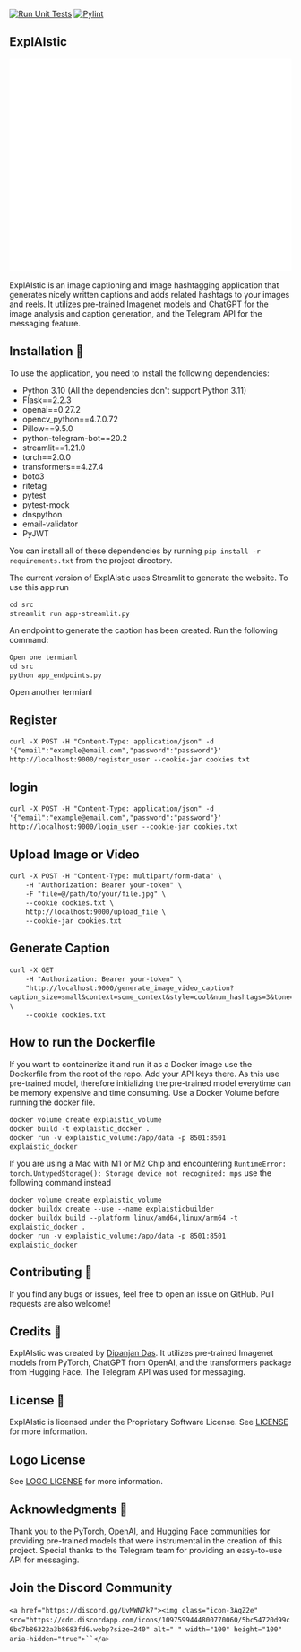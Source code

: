 [![Run Unit Tests](https://github.com/Tech-Intelli/I2C_Source/actions/workflows/run_tests.yml/badge.svg?branch=main)](https://github.com/Tech-Intelli/I2C_Source/actions/workflows/run_tests.yml) [![Pylint](https://github.com/Tech-Intelli/I2C_Source/actions/workflows/pylint.yml/badge.svg?branch=main)](https://github.com/Tech-Intelli/I2C_Source/actions/workflows/pylint.yml)

## ExplAIstic

![ExplAIstic Logo](/src/resources/Background.png)

ExplAIstic is an image captioning and image hashtagging application that generates nicely written captions and adds related hashtags to your images and reels. It utilizes pre-trained Imagenet models and ChatGPT for the image analysis and caption generation, and the Telegram API for the messaging feature.

## Installation 🚀

To use the application, you need to install the following dependencies:

- Python 3.10 (All the dependencies don't support Python 3.11)
- Flask==2.2.3
- openai==0.27.2
- opencv_python==4.7.0.72
- Pillow==9.5.0
- python-telegram-bot==20.2
- streamlit==1.21.0
- torch==2.0.0
- transformers==4.27.4
- boto3
- ritetag
- pytest
- pytest-mock
- dnspython
- email-validator
- PyJWT

You can install all of these dependencies by running `pip install -r requirements.txt` from the project directory.

The current version of ExplAIstic uses Streamlit to generate the website. To use this app run

```
cd src
streamlit run app-streamlit.py
```

An endpoint to generate the caption has been created. Run the following command:

```
Open one termianl
cd src
python app_endpoints.py
```

Open another termianl

## Register

```
curl -X POST -H "Content-Type: application/json" -d '{"email":"example@email.com","password":"password"}' http://localhost:9000/register_user --cookie-jar cookies.txt
```

## login

```
curl -X POST -H "Content-Type: application/json" -d '{"email":"example@email.com","password":"password"}' http://localhost:9000/login_user --cookie-jar cookies.txt
```

## Upload Image or Video

```
curl -X POST -H "Content-Type: multipart/form-data" \
    -H "Authorization: Bearer your-token" \
    -F "file=@/path/to/your/file.jpg" \
    --cookie cookies.txt \
    http://localhost:9000/upload_file \
    --cookie-jar cookies.txt
```

## Generate Caption

```
curl -X GET 
    -H "Authorization: Bearer your-token" \
    "http://localhost:9000/generate_image_video_caption?caption_size=small&context=some_context&style=cool&num_hashtags=3&tone=casual&social_media=instagram" \
    --cookie cookies.txt
```

## How to run the Dockerfile

If you want to containerize it and run it as a Docker image use the Dockerfile from the root of the repo. Add your API keys there. As this use pre-trained model, therefore initializing the pre-trained model everytime can be memory expensive and time consuming. Use a Docker Volume before running the docker file.

```
docker volume create explaistic_volume
docker build -t explaistic_docker .
docker run -v explaistic_volume:/app/data -p 8501:8501 explaistic_docker
```

If you are using a Mac with M1 or M2 Chip and encountering `RuntimeError: torch.UntypedStorage(): Storage device not recognized: mps` use the following command instead

```
docker volume create explaistic_volume
docker buildx create --use --name explaisticbuilder
docker buildx build --platform linux/amd64,linux/arm64 -t explaistic_docker .
docker run -v explaistic_volume:/app/data -p 8501:8501 explaistic_docker
```

## Contributing 🤝

If you find any bugs or issues, feel free to open an issue on GitHub. Pull requests are also welcome!

## Credits 🙏

ExplAIstic was created by [Dipanjan Das](https://github.com/dasdipanjan04). It utilizes pre-trained Imagenet models from PyTorch, ChatGPT from OpenAI, and the transformers package from Hugging Face. The Telegram API was used for messaging.

## License 📝

ExplAIstic is licensed under the Proprietary Software License. See [LICENSE](LICENSE) for more information.

## Logo License

See [LOGO LICENSE](https://github.com/dasdipanjan04/ExplAIstic/blob/main/LOGO%20LICENSE) for more information.

## Acknowledgments 👏

Thank you to the PyTorch, OpenAI, and Hugging Face communities for providing pre-trained models that were instrumental in the creation of this project. Special thanks to the Telegram team for providing an easy-to-use API for messaging.

## Join the Discord Community

`<a href="https://discord.gg/UvMWN7k7"><img class="icon-3AqZ2e" src="https://cdn.discordapp.com/icons/1097599444800770060/5bc54720d99c6bc7b86322a3b8683fd6.webp?size=240" alt=" " width="100" height="100" aria-hidden="true">``</a>`
